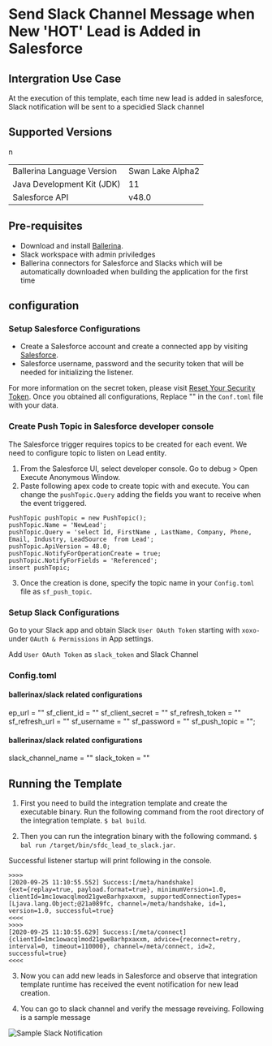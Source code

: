 # Send Slack Channel Message when New 'HOT' Lead is Added in Salesforce

## Intergration Use Case
At the execution of this template, each time new lead is added in salesforce, Slack notification will be sent to a specidied Slack channel

## Supported Versions

<table>
  <tr>
   <td>Ballerina Language Version
   </td>
   <td>Swan Lake Alpha2
   </td>
  </tr>
  <tr>
   <td>Java Development Kit (JDK) 
   </td>
   <td>11
   </td>
  </tr>
  <tr>
   <td>Salesforce API 
   </td>n
   <td>v48.0
   </td>
  </tr>
</table>


## Pre-requisites
* Download and install [Ballerina](https://ballerinalang.org/downloads/).
* Slack workspace with admin priviledges
* Ballerina connectors for Salesforce and Slacks which will be automatically downloaded when building the application for the first time


## configuration
### Setup Salesforce Configurations
* Create a Salesforce account and create a connected app by visiting [Salesforce](https://www.salesforce.com). 
* Salesforce username, password and the security token that will be needed for initializing the listener. 

For more information on the secret token, please visit [Reset Your Security Token](https://help.salesforce.com/articleView?id=user_security_token.htm&type=5).
Once you obtained all configurations, Replace "" in the `Conf.toml` file with your data.

### Create Push Topic in Salesforce developer console

The Salesforce trigger requires topics to be created for each event. We need to configure topic to listen on Lead entity.

1. From the Salesforce UI, select developer console. Go to debug > Open Execute Anonymous Window. 
2. Paste following apex code to create topic with <NewLead> and execute. You can change the `pushTopic.Query` adding the fields you want to receive when the event triggered.
```apex
PushTopic pushTopic = new PushTopic();
pushTopic.Name = 'NewLead';
pushTopic.Query = 'select Id, FirstName , LastName, Company, Phone, Email, Industry, LeadSource  from Lead';
pushTopic.ApiVersion = 48.0;
pushTopic.NotifyForOperationCreate = true;
pushTopic.NotifyForFields = 'Referenced';
insert pushTopic;
```
3. Once the creation is done, specify the topic name in your `Config.toml` file as `sf_push_topic`.

### Setup Slack Configurations
Go to your Slack app and obtain Slack `User OAuth Token` starting with `xoxo-` under `OAuth & Permissions` in App settings. 

Add `User OAuth Token` as `slack_token` and Slack Channel 

### Config.toml 

#### ballerinax/slack related configurations 

ep_url = ""
sf_client_id = ""
sf_client_secret = ""
sf_refresh_token = ""
sf_refresh_url = ""
sf_username = ""
sf_password = ""
sf_push_topic = "";


#### ballerinax/slack related configurations  

slack_channel_name = ""
slack_token = ""

## Running the Template

1. First you need to build the integration template and create the executable binary. Run the following command from the root directory of the integration template. 
`$ bal build`. 

2. Then you can run the integration binary with the following command. 
`$ bal run /target/bin/sfdc_lead_to_slack.jar`. 

Successful listener startup will print following in the console.
```
>>>>
[2020-09-25 11:10:55.552] Success:[/meta/handshake]
{ext={replay=true, payload.format=true}, minimumVersion=1.0, clientId=1mc1owacqlmod21gwe8arhpxaxxm, supportedConnectionTypes=[Ljava.lang.Object;@21a089fc, channel=/meta/handshake, id=1, version=1.0, successful=true}
<<<<
>>>>
[2020-09-25 11:10:55.629] Success:[/meta/connect]
{clientId=1mc1owacqlmod21gwe8arhpxaxxm, advice={reconnect=retry, interval=0, timeout=110000}, channel=/meta/connect, id=2, successful=true}
<<<<
```

3. Now you can add new leads in Salesforce and observe that integration template runtime has received the event notification for new lead creation.

4. You can go to slack channel and verify the message reveiving. Following is a sample message 

![Sample Slack Notification](../sfdc_hot_lead_to_slack/docs/images/connector_overview.png?raw=true)
 


